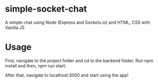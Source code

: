 # simple-socket-chat
A simple chat using Node (Express and Sockets.io) and HTML, CSS with Vanilla JS

# Usage

First, navigate to the project folder and cd to the backend folder. Run npm install and then, npm run start.

After that, navigate to localhost:3000 and start using the app!
